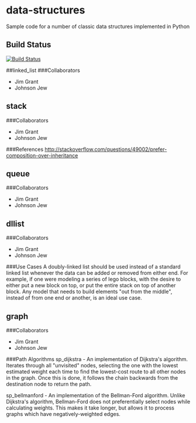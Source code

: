 # data-structures
Sample code for a number of classic data structures implemented in Python

## Build Status
[![Build Status](https://travis-ci.org/MigrantJ/data-structures.svg?branch=wgraph)](https://travis-ci.org/MigrantJ/data-structures) 

##linked_list
###Collaborators
- Jim Grant
- Johnson Jew


## stack
###Collaborators
- Jim Grant
- Johnson Jew

###References
http://stackoverflow.com/questions/49002/prefer-composition-over-inheritance


## queue
###Collaborators
- Jim Grant
- Johnson Jew


## dllist
###Collaborators
- Jim Grant
- Johnson Jew

###Use Cases
A doubly-linked list should be used instead of a standard linked list whenever
the data can be added or removed from either end. For example, if one were
modeling a series of lego blocks, with the desire to either put a new block on 
top, or put the entire stack on top of another block. Any model that needs to 
build elements "out from the middle", instead of from one end or another, is
an ideal use case.

## graph
###Collaborators
- Jim Grant
- Johnson Jew

###Path Algorithms
sp_dijkstra - An implementation of Dijkstra's algorithm. Iterates through all 
"unvisited" nodes, selecting the one with the lowest estimated weight each time
to find the lowest-cost route to all other nodes in the graph. Once this is 
done, it follows the chain backwards from the destination node to return the 
path.

sp_bellmanford - An implementation of the Bellman-Ford algorithm. Unlike 
Dijkstra's algorithm, Bellman-Ford does not preferentially select nodes while 
calculating weights. This makes it take longer, but allows it to process graphs
which have negatively-weighted edges.
